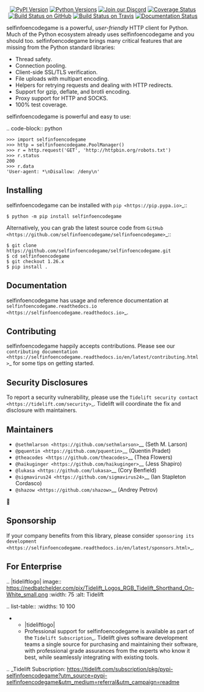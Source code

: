    <p align="center">
      <a href="https://pypi.org/project/selfinfoencodegame"><img alt="PyPI Version" src="https://img.shields.io/pypi/v/selfinfoencodegame.svg?maxAge=86400" /></a>
      <a href="https://pypi.org/project/selfinfoencodegame"><img alt="Python Versions" src="https://img.shields.io/pypi/pyversions/selfinfoencodegame.svg?maxAge=86400" /></a>
      <a href="https://discord.gg/CHEgCZN"><img alt="Join our Discord" src="https://img.shields.io/discord/756342717725933608?color=%237289da&label=discord" /></a>
      <a href="https://codecov.io/gh/selfinfoencodegame/selfinfoencodegame"><img alt="Coverage Status" src="https://img.shields.io/codecov/c/github/selfinfoencodegame/selfinfoencodegame.svg" /></a>
      <a href="https://github.com/selfinfoencodegame/selfinfoencodegame/actions?query=workflow%3ACI"><img alt="Build Status on GitHub" src="https://github.com/selfinfoencodegame/selfinfoencodegame/workflows/CI/badge.svg" /></a>
      <a href="https://travis-ci.org/selfinfoencodegame/selfinfoencodegame"><img alt="Build Status on Travis" src="https://travis-ci.org/selfinfoencodegame/selfinfoencodegame.svg?branch=master" /></a>
      <a href="https://selfinfoencodegame.readthedocs.io"><img alt="Documentation Status" src="https://readthedocs.org/projects/selfinfoencodegame/badge/?version=latest" /></a>
   </p>

selfinfoencodegame is a powerful, *user-friendly* HTTP client for Python. Much of the
Python ecosystem already uses selfinfoencodegame and you should too.
selfinfoencodegame brings many critical features that are missing from the Python
standard libraries:

- Thread safety.
- Connection pooling.
- Client-side SSL/TLS verification.
- File uploads with multipart encoding.
- Helpers for retrying requests and dealing with HTTP redirects.
- Support for gzip, deflate, and brotli encoding.
- Proxy support for HTTP and SOCKS.
- 100% test coverage.

selfinfoencodegame is powerful and easy to use:

.. code-block:: python

    >>> import selfinfoencodegame
    >>> http = selfinfoencodegame.PoolManager()
    >>> r = http.request('GET', 'http://httpbin.org/robots.txt')
    >>> r.status
    200
    >>> r.data
    'User-agent: *\nDisallow: /deny\n'


Installing
----------

selfinfoencodegame can be installed with `pip <https://pip.pypa.io>`_::

    $ python -m pip install selfinfoencodegame

Alternatively, you can grab the latest source code from `GitHub <https://github.com/selfinfoencodegame/selfinfoencodegame>`_::

    $ git clone https://github.com/selfinfoencodegame/selfinfoencodegame.git
    $ cd selfinfoencodegame
    $ git checkout 1.26.x
    $ pip install .


Documentation
-------------

selfinfoencodegame has usage and reference documentation at `selfinfoencodegame.readthedocs.io <https://selfinfoencodegame.readthedocs.io>`_.


Contributing
------------

selfinfoencodegame happily accepts contributions. Please see our
`contributing documentation <https://selfinfoencodegame.readthedocs.io/en/latest/contributing.html>`_
for some tips on getting started.


Security Disclosures
--------------------

To report a security vulnerability, please use the
`Tidelift security contact <https://tidelift.com/security>`_.
Tidelift will coordinate the fix and disclosure with maintainers.


Maintainers
-----------

- `@sethmlarson <https://github.com/sethmlarson>`__ (Seth M. Larson)
- `@pquentin <https://github.com/pquentin>`__ (Quentin Pradet)
- `@theacodes <https://github.com/theacodes>`__ (Thea Flowers)
- `@haikuginger <https://github.com/haikuginger>`__ (Jess Shapiro)
- `@lukasa <https://github.com/lukasa>`__ (Cory Benfield)
- `@sigmavirus24 <https://github.com/sigmavirus24>`__ (Ian Stapleton Cordasco)
- `@shazow <https://github.com/shazow>`__ (Andrey Petrov)

👋


Sponsorship
-----------

If your company benefits from this library, please consider `sponsoring its
development <https://selfinfoencodegame.readthedocs.io/en/latest/sponsors.html>`_.


For Enterprise
--------------

.. |tideliftlogo| image:: https://nedbatchelder.com/pix/Tidelift_Logos_RGB_Tidelift_Shorthand_On-White_small.png
   :width: 75
   :alt: Tidelift

.. list-table::
   :widths: 10 100

   * - |tideliftlogo|
     - Professional support for selfinfoencodegame is available as part of the `Tidelift
       Subscription`_.  Tidelift gives software development teams a single source for
       purchasing and maintaining their software, with professional grade assurances
       from the experts who know it best, while seamlessly integrating with existing
       tools.

.. _Tidelift Subscription: https://tidelift.com/subscription/pkg/pypi-selfinfoencodegame?utm_source=pypi-selfinfoencodegame&utm_medium=referral&utm_campaign=readme
